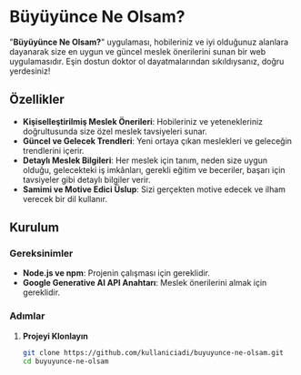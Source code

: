 # Büyüyünce Ne Olsam?

"**Büyüyünce Ne Olsam?**" uygulaması, hobileriniz ve iyi olduğunuz alanlara dayanarak size en uygun ve güncel meslek önerilerini sunan bir web uygulamasıdır. Eşin dostun doktor ol dayatmalarından sıkıldıysanız, doğru yerdesiniz!

## Özellikler

- **Kişiselleştirilmiş Meslek Önerileri**: Hobileriniz ve yetenekleriniz doğrultusunda size özel meslek tavsiyeleri sunar.
- **Güncel ve Gelecek Trendleri**: Yeni ortaya çıkan meslekleri ve geleceğin trendlerini içerir.
- **Detaylı Meslek Bilgileri**: Her meslek için tanım, neden size uygun olduğu, gelecekteki iş imkânları, gerekli eğitim ve beceriler, başarı için tavsiyeler gibi detaylı bilgiler verir.
- **Samimi ve Motive Edici Üslup**: Sizi gerçekten motive edecek ve ilham verecek bir dil kullanır.

## Kurulum

### Gereksinimler

- **Node.js ve npm**: Projenin çalışması için gereklidir.
- **Google Generative AI API Anahtarı**: Meslek önerilerini almak için gereklidir.

### Adımlar

1. **Projeyi Klonlayın**

   ```bash
   git clone https://github.com/kullaniciadi/buyuyunce-ne-olsam.git
   cd buyuyunce-ne-olsam
